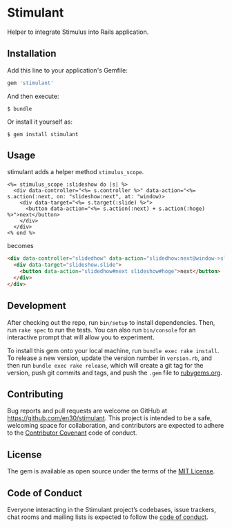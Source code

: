 # Stimulant

Helper to integrate Stimulus into Rails application.

## Installation

Add this line to your application's Gemfile:

```ruby
gem 'stimulant'
```

And then execute:

    $ bundle

Or install it yourself as:

    $ gem install stimulant

## Usage
stimulant adds a helper method `stimulus_scope`.

```erbruby
<%= stimulus_scope :slideshow do |s| %>
  <div data-controller="<%= s.controller %>" data-action="<%= s.action(:next, on: "slideshow:next", at: "window)>
    <div data-target="<%= s.target(:slide) %>">
      <button data-action="<%= s.action(:next) + s.action(:hoge) %>">next</button>
    </div>
  </div>
<% end %>
```

becomes

```html
<div data-controller="slidedhow" data-action="slidedhow:next@window->slideshow#next">
  <div data-target="slideshow.slide">
    <button data-action="slidedhow#next slideshow#hoge">next</button>
  </div>
</div>
```


## Development

After checking out the repo, run `bin/setup` to install dependencies. Then, run `rake spec` to run the tests. You can also run `bin/console` for an interactive prompt that will allow you to experiment.

To install this gem onto your local machine, run `bundle exec rake install`. To release a new version, update the version number in `version.rb`, and then run `bundle exec rake release`, which will create a git tag for the version, push git commits and tags, and push the `.gem` file to [rubygems.org](https://rubygems.org).

## Contributing

Bug reports and pull requests are welcome on GitHub at https://github.com/en30/stimulant. This project is intended to be a safe, welcoming space for collaboration, and contributors are expected to adhere to the [Contributor Covenant](http://contributor-covenant.org) code of conduct.

## License

The gem is available as open source under the terms of the [MIT License](https://opensource.org/licenses/MIT).

## Code of Conduct

Everyone interacting in the Stimulant project’s codebases, issue trackers, chat rooms and mailing lists is expected to follow the [code of conduct](https://github.com/[USERNAME]/stimulant/blob/master/CODE_OF_CONDUCT.md).
